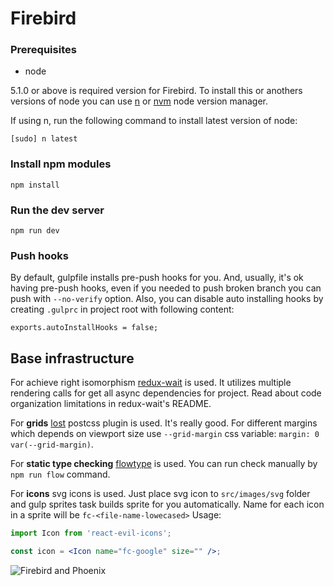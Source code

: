 # Firebird

### Prerequisites

* node

5.1.0 or above is required version for Firebird.
To install this or anothers versions of node you can use [n](https://github.com/tj/n) or [nvm](https://github.com/creationix/nvm) node version manager.

If using n, run the following command to install latest version of node:

```
[sudo] n latest
```

### Install npm modules

```
npm install
```

### Run the dev server
```
npm run dev
```

### Push hooks

By default, gulpfile installs pre-push hooks for you.
And, usually, it's ok having pre-push hooks, even if you needed to push broken branch
you can push with `--no-verify` option.
Also, you can disable auto installing hooks by creating `.gulprc` in project root with following content:

```
exports.autoInstallHooks = false;
```

## Base infrastructure

For achieve right isomorphism [redux-wait](https://www.npmjs.com/package/redux-wait) is used.
It utilizes multiple rendering calls for get all async dependencies for project.
Read about code organization limitations in redux-wait's README.

For **grids** [lost](https://www.npmjs.com/package/lost) postcss plugin is used. It's really good.
For different margins which depends on viewport size use `--grid-margin` css variable: `margin: 0 var(--grid-margin)`.

For **static type checking** [flowtype](http://flowtype.org/) is used. You can run check manually by `npm run flow` command.

For **icons** svg icons is used. Just place svg icon to `src/images/svg` folder and gulp sprites task builds sprite for you
automatically. Name for each icon in a sprite will be `fc-<file-name-lowecased>` Usage:

```jsx
import Icon from 'react-evil-icons';

const icon = <Icon name="fc-google" size="" />;

```

![Firebird and Phoenix](http://i.imgur.com/7Cyj5q8.jpg "Firebird and Phoenix")
